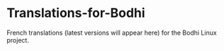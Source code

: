 # Translations-for-Bodhi
French translations (latest versions will appear here) for the Bodhi Linux project.
